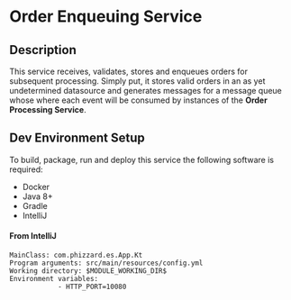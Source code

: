 # Order Enqueuing Service

## Description

This service receives, validates, stores and enqueues orders for subsequent
processing.  Simply put, it stores valid orders in an as yet undetermined
datasource and generates messages for a message queue whose where each event
will be consumed by instances of the **Order Processing Service**.

## Dev Environment Setup

To build, package, run and deploy this service the following software is required:
- Docker
- Java 8+
- Gradle
- IntelliJ

#### From IntelliJ

```    
MainClass: com.phizzard.es.App.Kt
Program arguments: src/main/resources/config.yml
Working directory: $MODULE_WORKING_DIR$
Environment variables:
            - HTTP_PORT=10080
```